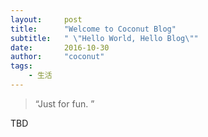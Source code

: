 ```yaml
---
layout:     post
title:      "Welcome to Coconut Blog"
subtitle:   " \"Hello World, Hello Blog\""
date:       2016-10-30
author:     "coconut"
tags:
    - 生活
---
```


> “Just for fun. ”


TBD


